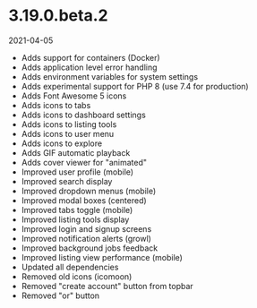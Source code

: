 # 3.19.0.beta.2

2021-04-05

- Adds support for containers (Docker)
- Adds application level error handling
- Adds environment variables for system settings
- Adds experimental support for PHP 8 (use 7.4 for production)
- Adds Font Awesome 5 icons
- Adds icons to tabs
- Adds icons to dashboard settings
- Adds icons to listing tools
- Adds icons to user menu
- Adds icons to explore
- Adds GIF automatic playback
- Adds cover viewer for "animated"
- Improved user profile (mobile)
- Improved search display
- Improved dropdown menus (mobile)
- Improved modal boxes (centered)
- Improved tabs toggle (mobile)
- Improved listing tools display
- Improved login and signup screens
- Improved notification alerts (growl)
- Improved background jobs feedback
- Improved listing view performance (mobile)
- Updated all dependencies
- Removed old icons (icomoon)
- Removed "create account" button from topbar
- Removed "or" button

